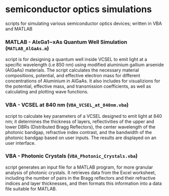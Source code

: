 # semiconductor optics simulations
scripts for simulating various semiconductor optics devices; written in VBA and MATLAB

### MATLAB - AlxGa1−xAs Quantum Well Simulation (`MATLAB_AlGaAs.m`)
script is for designing a quantum well inside VCSEL to emit light at a specific wavelength (i.e 850 nm) using modified aluminium gallium arsenide (AlGaAs) materials. The script calculates the necessary material compositions, potential, and effective electron mass for different concentrations of Aluminium in AlGaAs. It also includes for visualizions for the potential, effective mass, and transmission coefficients, as well as calculating and plotting wave functions.

### VBA - VCSEL at 840 nm (`VBA_VCSEL_at_840nm.vba`)
script to calculate key parameters of a VCSEL designed to emit light at 840 nm; it determines the thickness of layers, reflectivities of the upper and lower DBRs (Distributed Bragg Reflectors), the center wavelength of the photonic bandgap, refractive index contrast, and the bandwidth of the photonic bandgap based on user inputs. The results are displayed on an user interface.

### VBA - Photonic Crystals (`VBA_Photonic_Crystals.vba`)
script generates an input file for a MATLAB program, for more granular analysis of photonic crystals. It retrieves data from the Excel worksheet, including the number of pairs in the Bragg reflectors and their refractive indices and layer thicknesses, and then formats this information into a data file suitable for MATLAB.
